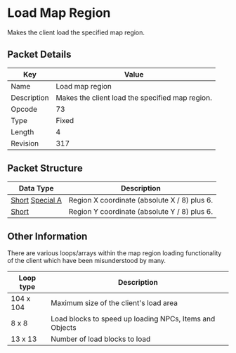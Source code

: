 # Load Map Region
Makes the client load the specified map region.

## Packet Details
| Key | Value |
|--|--|
| Name | Load map region |
| Description | Makes the client load the specified map region. |
| Opcode | 73 |
| Type | Fixed |
| Length | 4 |
| Revision | 317 |

## Packet Structure
| Data Type | Description |
|--|--|
| [Short](/Data-Types.html#common-data-types) [Special A](/Data-Types.html#bespoke-data-types) | Region X coordinate (absolute X / 8) plus 6. |
| [Short](/Data-Types.html#common-data-types) | Region Y coordinate (absolute Y / 8) plus 6. |

## Other Information
There are various loops/arrays within the map  region loading functionality of the client which have been misunderstood by many.

| Loop type | Description |
|--|--|
| 104 x 104 | Maximum size of the client's load area |
| 8 x 8 | Load blocks to speed up loading NPCs, Items and Objects |
| 13 x 13 | Number of load blocks to load |
